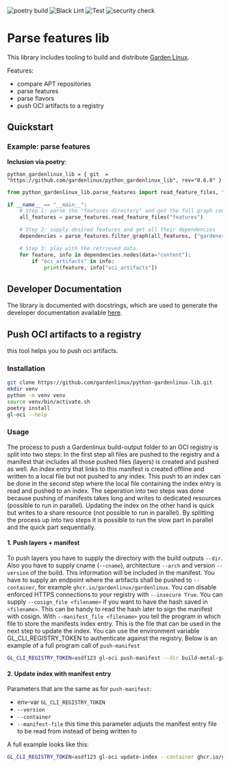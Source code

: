 ![poetry build](https://github.com/gardenlinux/parse_features_lib/actions/workflows/build.yml/badge.svg)
![Black Lint](https://github.com/gardenlinux/parse_features_lib/actions/workflows/black.yml/badge.svg)
![Test](https://github.com/gardenlinux/parse_features_lib/actions/workflows/pytests.yml/badge.svg)
![security check](https://github.com/gardenlinux/parse_features_lib/actions/workflows/bandit.yml/badge.svg)

# Parse features lib

This library includes tooling to build and distribute [Garden Linux](https://github.com/gardenlinux/gardenlinux).

Features:

-   compare APT repositories
-   parse features
-   parse flavors
-   push OCI artifacts to a registry

## Quickstart

### Example: parse features

**Inclusion via poetry**:

`python_gardenlinux_lib = { git  = "https://github.com/gardenlinux/python_gardenlinux_lib", rev="0.6.0" }`

```python
from python_gardenlinux_lib.parse_features import read_feature_files, filter_graph

if __name__ == "__main__":
    # Step 1: parse the "features directory" and get the full graph containing all features
    all_features = parse_features.read_feature_files("features")

    # Step 2: supply desired features and get all their dependencies
    dependencies = parse_features.filter_graph(all_features, {"gardener", "_prod", "server", "ociExample"})

    # Step 3: play with the retrieved data.
    for feature, info in dependencies.nodes(data="content"):
        if "oci_artifacts" in info:
            print(feature, info["oci_artifacts"])
```

## Developer Documentation

The library is documented with docstrings, which are used to generate the developer documentation available [here](https://gardenlinux.github.io/python-gardenlinux-lib/).

## Push OCI artifacts to a registry

this tool helps you to push oci artifacts.

### Installation

```bash
git clone https://github.com/gardenlinux/python-gardenlinux-lib.git
mkdir venv
python -m venv venv
source venv/bin/activate.sh
poetry install
gl-oci --help
```

### Usage

The process to push a Gardenlinux build-output folder to an OCI registry is split into two steps: In the first step all files are pushed to the registry and a manifest that includes all those pushed files (layers) is created and pushed as well. An index entry that links to this manifest is created offline and written to a local file but not pushed to any index. This push to an index can be done in the second step where the local file containing the index entry is read and pushed to an index. The seperation into two steps was done because pushing of manifests takes long and writes to dedicated resources (possible to run in parallel). Updating the index on the other hand is quick but writes to a share resource (not possible to run in parallel). By splitting the process up into two steps it is possible to run the slow part in parallel and the quick part sequentially.

#### 1. Push layers + manifest

To push layers you have to supply the directory with the build outputs `--dir`. Also you have to supply cname (`--cname`), architecture `--arch` and version `--version` of the build. This information will be included in the manifest. You have to supply an endpoint where the artifacts shall be pushed to `--container`, for example `ghcr.io/gardenlinux/gardenlinux`. You can disable enforced HTTPS connections to your registry with `--insecure True`. You can supply `--cosign_file <filename>` if you want to have the hash saved in `<filename>`. This can be handy to read the hash later to sign the manifest with cosign. With `--manifest_file <filename>` you tell the program in which file to store the manifests index entry. This is the file that can be used in the next step to update the index. You can use the environment variable GL_CLI_REGISTRY_TOKEN to authenticate against the registry. Below is an example of a full program call of `push-manifest`

```bash
GL_CLI_REGISTRY_TOKEN=asdf123 gl-oci push-manifest --dir build-metal-gardener_prod --container ghcr.io/gardenlinux/gl-oci --arch amd64 --version 1592.1 --cname metal-gardener_prod --cosign_file digest --manifest_file oci_manifest_entry_metal.json
```

#### 2. Update index with manifest entry

Parameters that are the same as for `push-manifest`:

-   env-var `GL_CLI_REGISTRY_TOKEN`
-   `--version`
-   `--container`
-   `--manifest-file` this time this parameter adjusts the manifest entry file to be read from instead of being written to

A full example looks like this:

```bash
GL_CLI_REGISTRY_TOKEN=asdf123 gl-oci update-index --container ghcr.io/gardenlinux/gl-oci --version 1592.1 --manifest_file oci_manifest_entry_metal.json
```
